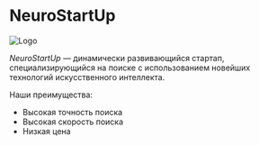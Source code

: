 # NeuroStartUp

![Logo](https://photos.google.com/album/AF1QipPJYaQWMEoUzcXx0bD47MmW4nivVY-kWT-AwFV9/photo/AF1QipPRJUXsWWSCkyYH1tS8bShrxxqtxqZC7yLD9887)

*NeuroStartUp* — динамически развивающийся стартап, специализирующийся на поиске с использованием новейших технологий искусственного интеллекта.

Наши преимущества:
* Высокая точность поиска
* Высокая скорость поиска
* Низкая цена